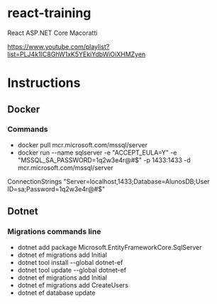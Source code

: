# react-training
React ASP.NET Core Macoratti

https://www.youtube.com/playlist?list=PLJ4k1IC8GhW1xK5YEkiYdbWiOiXHMZyen

# Instructions
## Docker
### Commands
 - docker pull mcr.microsoft.com/mssql/server
 - docker run --name sqlserver -e "ACCEPT_EULA=Y" -e "MSSQL_SA_PASSWORD=1q2w3e4r@#$" -p 1433:1433 -d mcr.microsoft.com/mssql/server

ConnectionStrings "Server=localhost,1433;Database=AlunosDB;User ID=sa;Password=1q2w3e4r@#$"

## Dotnet
### Migrations commands line
- dotnet add package Microsoft.EntityFrameworkCore.SqlServer
- dotnet ef migrations add Initial
- dotnet tool install --global dotnet-ef
- dotnet tool update --global dotnet-ef
- dotnet ef migrations add Initial
- dotnet ef migrations add CreateUsers
- dotnet ef database update
